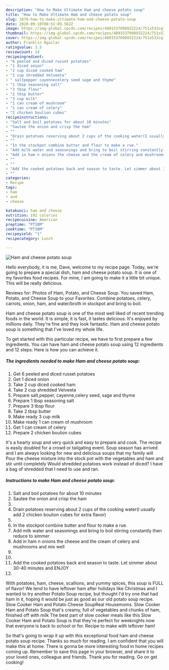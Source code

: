 ```yaml
---
description: "How to Make Ultimate Ham and cheese potato soup"
title: "How to Make Ultimate Ham and cheese potato soup"
slug: 1878-how-to-make-ultimate-ham-and-cheese-potato-soup
date: 2020-09-10T00:51:09.562Z
image: https://img-global.cpcdn.com/recipes/4891537098932224/751x532cq70/ham-and-cheese-potato-soup-recipe-main-photo.jpg
thumbnail: https://img-global.cpcdn.com/recipes/4891537098932224/751x532cq70/ham-and-cheese-potato-soup-recipe-main-photo.jpg
cover: https://img-global.cpcdn.com/recipes/4891537098932224/751x532cq70/ham-and-cheese-potato-soup-recipe-main-photo.jpg
author: Franklin Aguilar
ratingvalue: 3.5
reviewcount: 14
recipeingredient:
- "6 peeled and diced russet potatoes"
- "1 diced onion"
- "2 cup diced cooked ham"
- "2 cup shredded Velveeta"
- " saltpepper cayennecelery seed sage and thyme"
- "1 tbsp seasoning salt"
- "3 tbsp flour"
- "2 tbsp butter"
- "3 cup milk"
- "1 can cream of mushroom"
- "1 can cream of celery"
- "2 chicken boulion cubes"
recipeinstructions:
- "Salt and boil potatoes for about 10 minutes"
- "Sautee the onion and crisp the ham"
- ""
- "Drain potatoes reserving about 2 cups of the cooking water(I usually add 2 chicken boulion cubes for extra flavor)"
- ""
- "In the stockpot combine butter and flour to make a rue."
- "Add milk water and seasonings and bring to boil stirring constantly then reduce to simmer"
- "Add in ham n onions the cheese and the cream of celery and mushrooms and mix well"
- ""
- ""
- "Add the cooked potatoes back and season to taste. Let simmer about 30-40 minutes and ENJOY"
- ""
categories:
- Recipe
tags:
- ham
- and
- cheese

katakunci: ham and cheese 
nutrition: 192 calories
recipecuisine: American
preptime: "PT28M"
cooktime: "PT38M"
recipeyield: "1"
recipecategory: Lunch

---
```



![Ham and cheese potato soup](https://img-global.cpcdn.com/recipes/4891537098932224/751x532cq70/ham-and-cheese-potato-soup-recipe-main-photo.jpg)

Hello everybody, it is me, Dave, welcome to my recipe page. Today, we're going to prepare a special dish, ham and cheese potato soup. It is one of my favorites food recipes. For mine, I am going to make it a little bit unique. This will be really delicious.

Reviews for: Photos of Ham, Potato, and Cheese Soup. You saved Ham, Potato, and Cheese Soup to your Favorites. Combine potatoes, celery, carrots, onion, ham, and water/broth in stockpot and bring to boil.

Ham and cheese potato soup is one of the most well liked of recent trending foods in the world. It is simple, it is fast, it tastes delicious. It's enjoyed by millions daily. They're fine and they look fantastic. Ham and cheese potato soup is something that I've loved my whole life.


To get started with this particular recipe, we have to first prepare a few ingredients. You can have ham and cheese potato soup using 12 ingredients and 12 steps. Here is how you can achieve it.

<!--inarticleads1-->

##### The ingredients needed to make Ham and cheese potato soup:

1. Get 6 peeled and diced russet potatoes
1. Get 1 diced onion
1. Take 2 cup diced cooked ham
1. Take 2 cup shredded Velveeta
1. Prepare  salt,pepper, cayenne,celery seed, sage and thyme
1. Prepare 1 tbsp seasoning salt
1. Prepare 3 tbsp flour
1. Take 2 tbsp butter
1. Make ready 3 cup milk
1. Make ready 1 can cream of mushroom
1. Get 1 can cream of celery
1. Prepare 2 chicken boulion cubes


It&#39;s a hearty soup and very quick and easy to prepare and cook. The recipe is easily doubled for a crowd or tailgating event. Soup season has arrived and I am always looking for new and delicious soups that my family will Pour the cheese mixture into the stock pot with the vegetables and ham and stir until completely Would shredded potatoes work instead of diced? I have a bag of shredded that I need to use and ran. 

<!--inarticleads2-->

##### Instructions to make Ham and cheese potato soup:

1. Salt and boil potatoes for about 10 minutes
1. Sautee the onion and crisp the ham
1. 
1. Drain potatoes reserving about 2 cups of the cooking water(I usually add 2 chicken boulion cubes for extra flavor)
1. 
1. In the stockpot combine butter and flour to make a rue.
1. Add milk water and seasonings and bring to boil stirring constantly then reduce to simmer
1. Add in ham n onions the cheese and the cream of celery and mushrooms and mix well
1. 
1. 
1. Add the cooked potatoes back and season to taste. Let simmer about 30-40 minutes and ENJOY
1. 


With potatoes, ham, cheese, scallions, and yummy spices, this soup is FULL of flavor! We tend to have leftover ham after holidays like Christmas and I wanted to try another Potato Soup recipe, but thought I&#39;d try one that had ham in it, hoping it would be just as good as our old potato soup recipe. Slow Cooker Ham and Potato Cheese SoupReal Housemoms. Slow Cooker Ham and Potato Soup that&#39;s creamy, full of vegetables and chunks of ham, finished off with milk The best part of slow cooker meals like this Slow Cooker Ham and Potato Soup is that they&#39;re perfect for weeknights now that everyone is back to school or for. Recipe to make with leftover ham! 

So that's going to wrap it up with this exceptional food ham and cheese potato soup recipe. Thanks so much for reading. I am confident that you will make this at home. There is gonna be more interesting food in home recipes coming up. Remember to save this page in your browser, and share it to your loved ones, colleague and friends. Thank you for reading. Go on get cooking!
